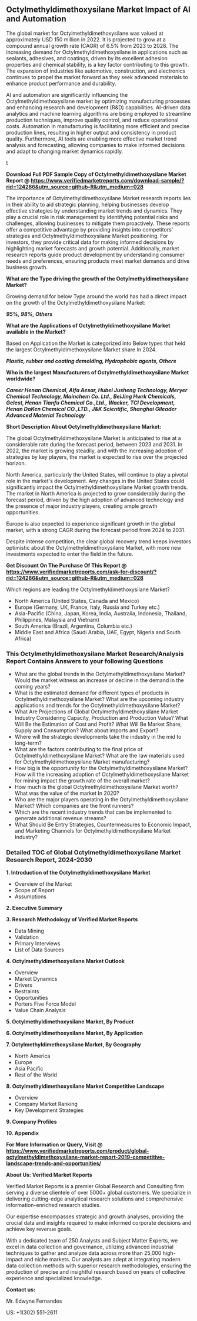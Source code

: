 <h2>Octylmethyldimethoxysilane Market Impact of AI and Automation</h2><p>The global market for Octylmethyldimethoxysilane was valued at approximately USD 150 million in 2022. It is projected to grow at a compound annual growth rate (CAGR) of 6.5% from 2023 to 2028. The increasing demand for Octylmethyldimethoxysilane in applications such as sealants, adhesives, and coatings, driven by its excellent adhesion properties and chemical stability, is a key factor contributing to this growth. The expansion of industries like automotive, construction, and electronics continues to propel the market forward as they seek advanced materials to enhance product performance and durability.</p><p>AI and automation are significantly influencing the Octylmethyldimethoxysilane market by optimizing manufacturing processes and enhancing research and development (R&D) capabilities. AI-driven data analytics and machine learning algorithms are being employed to streamline production techniques, improve quality control, and reduce operational costs. Automation in manufacturing is facilitating more efficient and precise production lines, resulting in higher output and consistency in product quality. Furthermore, AI tools are enabling more effective market trend analysis and forecasting, allowing companies to make informed decisions and adapt to changing market dynamics rapidly.</p>t</p><p id="" class=""><strong>Download Full PDF Sample Copy of Octylmethyldimethoxysilane Market Report @ <a href="https://www.verifiedmarketreports.com/download-sample/?rid=124286&utm_source=github-R&utm_medium=028" target="_blank">https://www.verifiedmarketreports.com/download-sample/?rid=124286&utm_source=github-R&utm_medium=028</a></strong></p><p>The importance of&nbsp;Octylmethyldimethoxysilane Market research reports lies in their ability to aid strategic planning, helping businesses develop effective strategies by understanding market trends and dynamics. They play a crucial role in risk management by identifying potential risks and challenges, allowing businesses to mitigate them proactively. These reports offer a competitive advantage by providing insights into competitors' strategies and Octylmethyldimethoxysilane Market positioning. For investors, they provide critical data for making informed decisions by highlighting market forecasts and growth potential. Additionally, market research reports guide product development by understanding consumer needs and preferences, ensuring products meet market demands and drive business growth.</p><p><strong>What are the&nbsp;Type driving the growth of the Octylmethyldimethoxysilane Market?</strong></p><p id="" class="">Growing demand for below Type around the world has had a direct impact on the growth of the Octylmethyldimethoxysilane Market:</p><em><strong>95%, 98%, Others</strong></em></p><strong>What are the&nbsp;Applications&nbsp;of Octylmethyldimethoxysilane Market available in the Market?</strong></p><p id="" class="">Based on Application the Market is categorized into Below types that held the largest Octylmethyldimethoxysilane Market share In 2024.</p><em><strong>Plastic, rubber and coating demolding, Hydrophobic agents, Others</strong></em></p><strong>Who is the largest Manufacturers of Octylmethyldimethoxysilane Market worldwide?</strong></p><p><em><strong>Career Henan Chemical, Alfa Aesar, Hubei Jusheng Technology, Meryer Chemical Technology, Mainchem Co. Ltd., BeiJing Hwrk Chemicals, Gelest, Henan Tianfu Chemical Co.,Ltd., Wacker, TCI Development, Henan DaKen Chemical CO.,LTD., J&K Scientific, Shanghai Gileader Advanced Material Technology</strong></em></p><p id="" class=""><strong>Short Description About Octylmethyldimethoxysilane Market:</strong></p><p>The global Octylmethyldimethoxysilane Market is anticipated to rise at a considerable rate during the forecast period, between 2023 and 2031. In 2022, the market is growing steadily, and with the increasing adoption of strategies by key players, the market is expected to rise over the projected horizon.</p><p>North America, particularly the United States, will continue to play a pivotal role in the market's development. Any changes in the United States could significantly impact the Octylmethyldimethoxysilane Market growth trends. The market in North America is projected to grow considerably during the forecast period, driven by the high adoption of advanced technology and the presence of major industry players, creating ample growth opportunities.</p><p>Europe is also expected to experience significant growth in the global market, with a strong CAGR during the forecast period from 2024 to 2031.</p><p>Despite intense competition, the clear global recovery trend keeps investors optimistic about the Octylmethyldimethoxysilane Market, with more new investments expected to enter the field in the future.</p><p id="" class=""><strong>Get Discount On The Purchase Of This Report @ <a href="https://www.verifiedmarketreports.com/ask-for-discount/?rid=124286&utm_source=github-R&utm_medium=028" target="_blank">https://www.verifiedmarketreports.com/ask-for-discount/?rid=124286&utm_source=github-R&utm_medium=028</a></strong></p>Which regions are leading the Octylmethyldimethoxysilane Market?</p><ul><li>North America (United States, Canada and Mexico)</li><li>Europe (Germany, UK, France, Italy, Russia and Turkey etc.)</li><li>Asia-Pacific (China, Japan, Korea, India, Australia, Indonesia, Thailand, Philippines, Malaysia and Vietnam)</li><li>South America (Brazil, Argentina, Columbia etc.)</li><li>Middle East and Africa (Saudi Arabia, UAE, Egypt, Nigeria and South Africa)</li></ul><h3 id="" class="">This Octylmethyldimethoxysilane Market Research/Analysis Report Contains Answers to your following Questions</h3><ul><li>What are the global trends in the Octylmethyldimethoxysilane Market? Would the market witness an increase or decline in the demand in the coming years?</li><li>What is the estimated demand for different types of products in Octylmethyldimethoxysilane Market? What are the upcoming industry applications and trends for the Octylmethyldimethoxysilane Market?</li><li>What Are Projections of Global Octylmethyldimethoxysilane Market Industry Considering Capacity, Production and Production Value? What Will Be the Estimation of Cost and Profit? What Will Be Market Share, Supply and Consumption? What about imports and Export?</li><li>Where will the strategic developments take the industry in the mid to long-term?</li><li>What are the factors contributing to the final price of Octylmethyldimethoxysilane Market? What are the raw materials used for Octylmethyldimethoxysilane Market manufacturing?</li><li>How big is the opportunity for the Octylmethyldimethoxysilane Market? How will the increasing adoption of Octylmethyldimethoxysilane Market for mining impact the growth rate of the overall market?</li><li>How much is the global Octylmethyldimethoxysilane Market worth? What was the value of the market In 2020?</li><li>Who are the major players operating in the Octylmethyldimethoxysilane Market? Which companies are the front runners?</li><li>Which are the recent industry trends that can be implemented to generate additional revenue streams?</li><li>What Should Be Entry Strategies, Countermeasures to Economic Impact, and Marketing Channels for Octylmethyldimethoxysilane Market Industry?</li></ul><h3 id="" class="">Detailed TOC of Global Octylmethyldimethoxysilane Market Research Report, 2024-2030</h3><p id="" class=""><strong>1. Introduction of the Octylmethyldimethoxysilane Market</strong></p><ul><li>Overview of the Market</li><li>Scope of Report</li><li>Assumptions</li></ul><p id="" class=""><strong>2. Executive Summary</strong></p><p id="" class=""><strong>3. Research Methodology of Verified Market Reports</strong></p><ul><li>Data Mining</li><li>Validation</li><li>Primary Interviews</li><li>List of Data Sources</li></ul><p id="" class=""><strong>4. Octylmethyldimethoxysilane Market Outlook</strong></p><ul><li>Overview</li><li>Market Dynamics</li><li>Drivers</li><li>Restraints</li><li>Opportunities</li><li>Porters Five Force Model</li><li>Value Chain Analysis</li></ul><p id="" class=""><strong>5. Octylmethyldimethoxysilane Market, By Product</strong></p><p id="" class=""><strong>6. Octylmethyldimethoxysilane Market, By Application</strong></p><p id="" class=""><strong>7. Octylmethyldimethoxysilane Market, By Geography</strong></p><ul><li>North America</li><li>Europe</li><li>Asia Pacific</li><li>Rest of the World</li></ul><p id="" class=""><strong>8. Octylmethyldimethoxysilane Market Competitive Landscape</strong></p><ul><li>Overview</li><li>Company Market Ranking</li><li>Key Development Strategies</li></ul><p id="" class=""><strong>9. Company Profiles</strong></p><p id="" class=""><strong>10. Appendix</strong></p><p id="" class=""><strong>For More Information or Query, Visit @ <a href="https://www.verifiedmarketreports.com/product/global-octylmethyldimethoxysilane-market-report-2019-competitive-landscape-trends-and-opportunities/" target="_blank">https://www.verifiedmarketreports.com/product/global-octylmethyldimethoxysilane-market-report-2019-competitive-landscape-trends-and-opportunities/</a></strong></p><p id="" class=""><strong>About Us: Verified Market Reports</strong></p><p id="" class="">Verified Market Reports is a premier Global Research and Consulting firm serving a diverse clientele of over 5000+ global customers. We specialize in delivering cutting-edge analytical research solutions and comprehensive information-enriched research studies.</p><p id="" class="">Our expertise encompasses strategic and growth analyses, providing the crucial data and insights required to make informed corporate decisions and achieve key revenue goals.</p><p id="" class="">With a dedicated team of 250 Analysts and Subject Matter Experts, we excel in data collection and governance, utilizing advanced industrial techniques to gather and analyze data across more than 25,000 high-impact and niche markets. Our analysts are adept at integrating modern data collection methods with superior research methodologies, ensuring the production of precise and insightful research based on years of collective experience and specialized knowledge.</p><p id="" class=""><strong>Contact us:</strong></p><p id="" class="">Mr. Edwyne Fernandes</p><p id="" class="">US: +1(302) 551-2611</p>